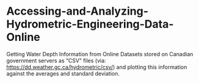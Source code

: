 # Accessing-and-Analyzing-Hydrometric-Engineering-Data-Online
Getting Water Depth Information from Online Datasets stored on  Canadian government servers as “CSV” files (via: https://dd.weather.gc.ca/hydrometric/csv/) and plotting this information against the averages and standard deviation.
